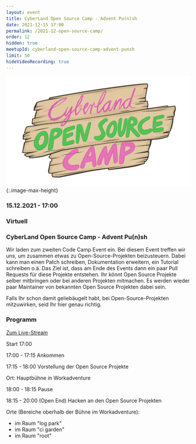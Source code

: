 ```yaml
---
layout: event
title: CyberLand Open Source Camp - Advent Pu(n)sh
date: 2021-12-15 17:00
permalink: /2021-12-open-source-camp/
order: 12
hidden: true
meetupId: cyberland-open-source-camp-advent-punsh
limit: 50
hideVideoRecording: true
---
```


![Logo](/assets/logo/camp-logo.png){:.image-max-height}

### <i class="fas fa-lg fa-calendar"></i> 15.12.2021 - 17:00

### <i class="fas fa-lg fa-globe"></i> Virtuell

### <i class="fas fa-lg fa-tv"></i> CyberLand Open Source Camp - Advent Pu(n)sh

Wir laden zum zweiten Code Camp Event ein. Bei diesem Event treffen wir uns, um zusammen etwas zu Open-Source-Projekten beizusteuern. Dabei kann man einen Patch schreiben, Dokumentation erweitern, ein Tutorial schreiben o.ä.
Das Ziel ist, dass am Ende des Events dann ein paar Pull Requests für diese Projekte entstehen. Ihr könnt Open Source Projekte selber mitbringen oder bei anderen Projekten mitmachen. Es werden wieder paar Maintainer von bekannten Open Source Projekten dabei sein.

Falls Ihr schon damit geliebäugelt habt, bei Open-Source-Projekten mitzuwirken, seid Ihr hier genau richtig.

### Programm

[Zum Live-Stream](https://cyberland.ijug.eu/stream/youtube)

Start 17:00

17:00 - 17:15 Ankommen

17:15 - 18:00 Vorstellung der Open Source Projekte

Ort: Hauptbühne in Workadventure

18:00 - 18:15 Pause

18:15 - 20:00 (Open End) Hacken an den Open Source Projekten

Orte (Bereiche oberhalb der Bühne im Workadventure):
* im Raum "log park"
* im Raum "ci garden"
* im Raum "root"
